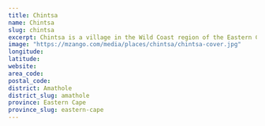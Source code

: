 ```yaml
---
title: Chintsa
name: Chintsa
slug: chintsa
excerpt: Chintsa is a village in the Wild Coast region of the Eastern Cape province, South Africa. It is situated 38 km north-east from East London, at the mouth of the Cintsa river. There are two resort areas catering to tourists interested in sea fishing to the east and west of the river.
image: "https://mzango.com/media/places/chintsa/chintsa-cover.jpg"
longitude: 
latitude: 
website: 
area_code: 
postal_code: 
district: Amathole
district_slug: amathole
province: Eastern Cape
province_slug: eastern-cape
---
```

